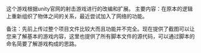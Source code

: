 这个游戏根据unity官网的射击游戏进行的改编和扩展。
主要内容：在原本的逻辑上重新组织了物体之间的关系，最近尝试加入了网络的功能。

备注：先前上传过整个项目文件比较大而且功能并不完全。现在提供了截图可以让您来了解基本的游戏内容，这里也提供了所有脚本文件的源代码，可以通过脚本的命名简要了解游戏构成的思路。




